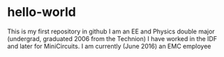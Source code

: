 # hello-world
This is my first repository in github
I am an EE and Physics double major (undergrad, graduated 2006 from the Technion)
I have worked in the IDF and later for MiniCircuits.  I am currently (June 2016) an EMC employee
